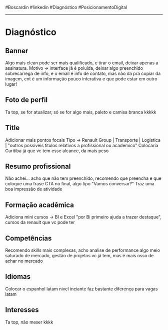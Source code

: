 #Boscardin #linkedin #Diagnóstico #PosicionamentoDigital 

---
 
# Diagnóstico

## Banner
Algo mais clean pode ser mais qualificado, e tirar o email, deixar apenas a assinatura.
Motivo -> interface já é poluída, deixar algo preenchido sobrecarrega de info, e o email é info de contato, mas não da pra copiar da imagem, ent é um informação pouco interativa e que pode estar em outro lugar!
## Foto de perfil
Ta top, se for atualizar, só se for algo mais, paleto e camisa branca kkkkk
## Title 
Adicionar mais pontos focais
Tipo -> Renault Group | Transporte | Logistica | "outros possiveis titulos relativos a profissional ou academico"
Colocaria Curitiba já que vc tem esse alcance, da mais peso 
## Resumo profissional
Não achei... acho que não tem preenchido, recomendo que preencha e que coloque uma frase CTA no final, algo tipo "Vamos conversar?"
Traz uma boa impressão de atividade
## Formação acadêmica
Adiciona mini cursos -> BI e Excel "por Bi primeiro ajuda a trazer destaque", cursos da renault que vc pode ter
## Competências
Recomendo skills mais complexas, acho analise de performance algo meio saturado de mercado, gestão de projetos vc já tem, mas é mais osso de achar no mercado
## Idiomas
Colocar o espanhol latam nivel inciante faz bastante diferença para vagas latam
## Interesses
Ta top, não mexer kkkk

